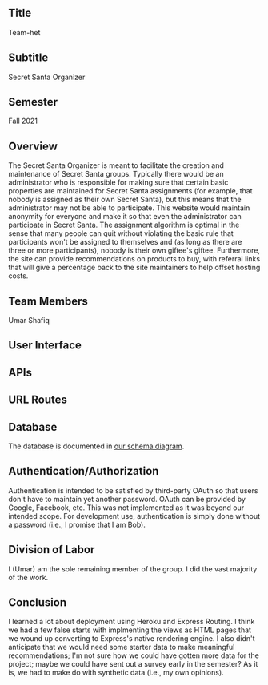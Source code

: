 ## Title
Team-het

## Subtitle
Secret Santa Organizer

## Semester
Fall 2021

## Overview
The Secret Santa Organizer is meant to facilitate the creation and maintenance of Secret Santa groups. Typically there would be an administrator who is responsible for making sure that certain basic properties are maintained for Secret Santa assignments (for example, that nobody is assigned as their own Secret Santa), but this means that the administrator may not be able to participate. This website would maintain anonymity for everyone and make it so that even the administrator can participate in Secret Santa. The assignment algorithm is optimal in the sense that many people can quit without violating the basic rule that participants won't be assigned to themselves and (as long as there are three or more participants), nobody is their own giftee's giftee. Furthermore, the site can provide recommendations on products to buy, with referral links that will give a percentage back to the site maintainers to help offset hosting costs.

## Team Members
Umar Shafiq

## User Interface


## APIs


## URL Routes



## Database
The database is documented in [our schema diagram](../database/schema.pdf).

## Authentication/Authorization
Authentication is intended to be satisfied by third-party OAuth so that users don't have to maintain yet another password. OAuth can be provided by Google, Facebook, etc. This was not implemented as it was beyond our intended scope. For development use, authentication is simply done without a password (i.e., I promise that I am Bob).

## Division of Labor
I (Umar) am the sole remaining member of the group. I did the vast majority of the work.

## Conclusion
I learned a lot about deployment using Heroku and Express Routing. I think we had a few false starts with implmenting the views as HTML pages that we wound up converting to Express's native rendering engine. I also didn't anticipate that we would need some starter data to make meaningful recommendations; I'm not sure how we could have gotten more data for the project; maybe we could have sent out a survey early in the semester? As it is, we had to make do with synthetic data (i.e., my own opinions).
